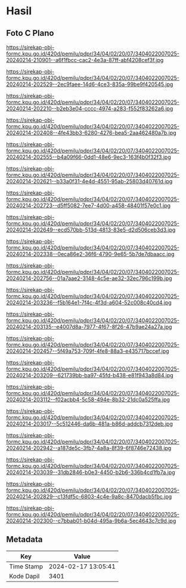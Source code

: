 # Hasil

## Foto C Plano

https://sirekap-obj-formc.kpu.go.id/420d/pemilu/pdpr/34/04/02/20/07/3404022007025-20240214-210901--a6f1fbcc-cac2-4e3a-87ff-abf4208cef3f.jpg

https://sirekap-obj-formc.kpu.go.id/420d/pemilu/pdpr/34/04/02/20/07/3404022007025-20240214-202529--2ec9faee-14d6-4ce3-835a-99be9f420545.jpg

https://sirekap-obj-formc.kpu.go.id/420d/pemilu/pdpr/34/04/02/20/07/3404022007025-20240214-202210--b2eb3e04-cccc-4974-a283-f552f83262a6.jpg

https://sirekap-obj-formc.kpu.go.id/420d/pemilu/pdpr/34/04/02/20/07/3404022007025-20240214-202408--4fe43bb3-6280-4276-bea5-2aa462480a7b.jpg

https://sirekap-obj-formc.kpu.go.id/420d/pemilu/pdpr/34/04/02/20/07/3404022007025-20240214-202555--b4a09f66-0dd1-48e6-9ec3-163f4b0f32f3.jpg

https://sirekap-obj-formc.kpu.go.id/420d/pemilu/pdpr/34/04/02/20/07/3404022007025-20240214-202621--b33a0f31-4e4d-4551-95ab-25803d40761d.jpg

https://sirekap-obj-formc.kpu.go.id/420d/pemilu/pdpr/34/04/02/20/07/3404022007025-20240214-202723--d5ff5082-7ee7-4d00-a458-48401f57e0c1.jpg

https://sirekap-obj-formc.kpu.go.id/420d/pemilu/pdpr/34/04/02/20/07/3404022007025-20240214-202649--ecd570bb-513d-4813-83e5-d2d506ceb3d3.jpg

https://sirekap-obj-formc.kpu.go.id/420d/pemilu/pdpr/34/04/02/20/07/3404022007025-20240214-202338--0eca86e2-36f6-4790-9e65-5b7de7dbaacc.jpg

https://sirekap-obj-formc.kpu.go.id/420d/pemilu/pdpr/34/04/02/20/07/3404022007025-20240214-202756--01a7aae2-3148-4c5e-ae32-32ec796c199b.jpg

https://sirekap-obj-formc.kpu.go.id/420d/pemilu/pdpr/34/04/02/20/07/3404022007025-20240214-203236--f5b164e1-7f4c-4f3d-a604-52c008c40cd4.jpg

https://sirekap-obj-formc.kpu.go.id/420d/pemilu/pdpr/34/04/02/20/07/3404022007025-20240214-203135--e4007d8a-7977-4f67-8f26-47b9ae24a27a.jpg

https://sirekap-obj-formc.kpu.go.id/420d/pemilu/pdpr/34/04/02/20/07/3404022007025-20240214-202457--5f49a753-709f-4fe8-88a3-e435717bccef.jpg

https://sirekap-obj-formc.kpu.go.id/420d/pemilu/pdpr/34/04/02/20/07/3404022007025-20240214-203209--621739bb-ba97-45fd-b438-e81f943a8d84.jpg

https://sirekap-obj-formc.kpu.go.id/420d/pemilu/pdpr/34/04/02/20/07/3404022007025-20240214-203112--f02acbb4-5c58-494e-8b32-21dc0a525ffa.jpg

https://sirekap-obj-formc.kpu.go.id/420d/pemilu/pdpr/34/04/02/20/07/3404022007025-20240214-203017--5c512446-da6b-481a-b86d-addcb7312deb.jpg

https://sirekap-obj-formc.kpu.go.id/420d/pemilu/pdpr/34/04/02/20/07/3404022007025-20240214-202942--a187de5c-3fb7-4a8a-8f39-6f8746e72438.jpg

https://sirekap-obj-formc.kpu.go.id/420d/pemilu/pdpr/34/04/02/20/07/3404022007025-20240214-203039--31db2846-b0e3-4450-b2b6-336b4cd1fb7a.jpg

https://sirekap-obj-formc.kpu.go.id/420d/pemilu/pdpr/34/04/02/20/07/3404022007025-20240214-202829--c13fdf5c-6803-4c4e-9a8c-8470dacb5fbc.jpg

https://sirekap-obj-formc.kpu.go.id/420d/pemilu/pdpr/34/04/02/20/07/3404022007025-20240214-202300--c7bbab01-b04d-495a-9b6a-5ec4643c7c9d.jpg


## Metadata

| Key        | Value               |
| ---------- | ------------------- |
| Time Stamp | 2024-02-17 13:05:41 |
| Kode Dapil | 3401                |



